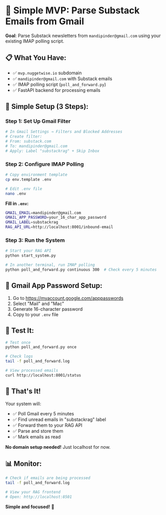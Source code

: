 # 🎯 Simple MVP: Parse Substack Emails from Gmail

**Goal**: Parse Substack newsletters from `mandipinder@gmail.com` using your existing IMAP polling script.

## 📋 **What You Have:**
- ✅ `mvp.nuggetwise.io` subdomain
- ✅ `mandipinder@gmail.com` with Substack emails
- ✅ IMAP polling script (`poll_and_forward.py`)
- ✅ FastAPI backend for processing emails

## 🚀 **Simple Setup (3 Steps):**

### **Step 1: Set Up Gmail Filter**
```bash
# In Gmail Settings → Filters and Blocked Addresses
# Create filter:
# From: substack.com
# To: mandipinder@gmail.com
# Apply: Label "substackrag" + Skip Inbox
```

### **Step 2: Configure IMAP Polling**
```bash
# Copy environment template
cp env.template .env

# Edit .env file
nano .env
```

**Fill in `.env`:**
```bash
GMAIL_EMAIL=mandipinder@gmail.com
GMAIL_APP_PASSWORD=your_16_char_app_password
GMAIL_LABEL=substackrag
RAG_API_URL=http://localhost:8001/inbound-email
```

### **Step 3: Run the System**
```bash
# Start your RAG API
python start_system.py

# In another terminal, run IMAP polling
python poll_and_forward.py continuous 300  # Check every 5 minutes
```

## 🔧 **Gmail App Password Setup:**
1. Go to https://myaccount.google.com/apppasswords
2. Select "Mail" and "Mac"
3. Generate 16-character password
4. Copy to your `.env` file

## 🧪 **Test It:**
```bash
# Test once
python poll_and_forward.py once

# Check logs
tail -f poll_and_forward.log

# View processed emails
curl http://localhost:8001/status
```

## 🎯 **That's It!**

Your system will:
- ✅ Poll Gmail every 5 minutes
- ✅ Find unread emails in "substackrag" label  
- ✅ Forward them to your RAG API
- ✅ Parse and store them
- ✅ Mark emails as read

**No domain setup needed!** Just localhost for now.

## 📊 **Monitor:**
```bash
# Check if emails are being processed
tail -f poll_and_forward.log

# View your RAG frontend
# Open: http://localhost:8501
```

**Simple and focused!** 🎯 